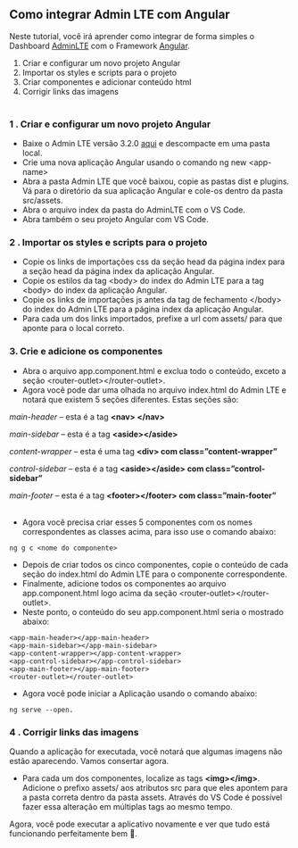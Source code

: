 ## Como integrar Admin LTE com Angular

Neste tutorial, você irá aprender como integrar de forma simples o Dashboard [AdminLTE](https://adminlte.io/) com o Framework [Angular](https://angular.io/).

1.  Criar e configurar um novo projeto Angular
2.  Importar os styles e scripts para o projeto
3.  Criar componentes e adicionar conteúdo html
4.  Corrigir links das imagens  
     

### 1 . Criar e configurar um novo projeto Angular

*   Baixe o Admin LTE versão 3.2.0 [aqui](https://github.com/ColorlibHQ/AdminLTE/releases) e descompacte em uma pasta local.
*   Crie uma nova aplicação Angular usando o comando ng new \<app-name>
*   Abra a pasta Admin LTE que você baixou, copie as pastas dist e plugins. Vá para o diretório da sua aplicação Angular e cole-os dentro da pasta src/assets.
*   Abra o arquivo index da pasta do AdminLTE com o VS Code.
*   Abra também o seu projeto Angular com VS Code.

### 2 . Importar os styles e scripts para o projeto

*   Copie os links de importações css da seção head da página index para a seção head da página index da aplicação Angular.
*   Copie os estilos da tag \<body> do index do Admin LTE para a tag \<body> do index da aplicação Angular.
*   Copie os links de importações js antes da tag de fechamento \</body> do index do Admin LTE para a página index da aplicação Angular.
*   Para cada um dos links importados, prefixe a url com assets/ para que aponte para o local correto.

### 3\. Crie e adicione os componentes

*   Abra o arquivo app.component.html e exclua todo o conteúdo, exceto a seção \<router-outlet>\</router-outlet>.
*   Agora você pode dar uma olhada no arquivo index.html do Admin LTE e notará que existem 5 seções diferentes. Estas seções são:

_main-header –_ esta é a tag **\<nav> \</nav>**

_main-sidebar –_ esta é a tag **\<aside>\</aside>**

_content-wrapper –_ esta é uma tag **\<div> com class=”content-wrapper”**

_control-sidebar –_ esta é a tag **\<aside>\</aside> com class=”control-sidebar”**

_main-footer –_ esta é a tag **\<footer>\</footer> com class=”main-footer”**  
 

*   Agora você precisa criar esses 5 componentes com os nomes correspondentes as classes acima, para isso use o comando abaixo:

```plaintext
ng g c <nome do componente>
```

*   Depois de criar todos os cinco componentes, copie o conteúdo de cada seção do index.html do Admin LTE para o componente correspondente.
*   Finalmente, adicione todos os componentes ao arquivo app.component.html logo acima da seção \<router-outlet>\</router-outlet>.
*   Neste ponto, o conteúdo do seu app.component.html seria o mostrado abaixo:

```plaintext
<app-main-header></app-main-header>
<app-main-sidebar></app-main-sidebar>
<app-content-wrapper></app-content-wrapper>
<app-control-sidebar></app-control-sidebar>
<app-main-footer></app-main-footer>
<router-outlet></router-outlet>
```

*   Agora você pode iniciar a Aplicação usando o comando abaixo:

```plaintext
ng serve --open.
```

### 4 . Corrigir links das imagens

  
Quando a aplicação for executada, você notará que algumas imagens não estão aparecendo. Vamos consertar agora.

*   Para cada um dos componentes, localize as tags **\<img>\</img>**. Adicione o prefixo assets/ aos atributos src para que eles apontem para a pasta correta dentro da pasta assets. Através do VS Code é possível fazer essa alteração em múltiplas tags ao mesmo tempo.

Agora, você pode executar a aplicativo novamente e ver que tudo está funcionando perfeitamente bem 🙂.

